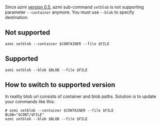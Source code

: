 Since azmi [version 0.5](../changelog.md), azmi sub-command `setblob` is not supporting parameter `--container` anymore. You must use `--blob` to specify destination.

## Not supported
```
azmi setblob --container $CONTAINER --file $FILE
```

## Supported
```
azmi setblob --blob $BLOB --file $FILE
```

## How to switch to supported version

In reality blob url consists of container and blob paths. Solution is to update your commands like this:
```
# azmi setblob --container $CONTAINER --file $FILE
BLOB="$CONT/$FILE"
azmi setblob --blob $BLOB --file $FILE
```
